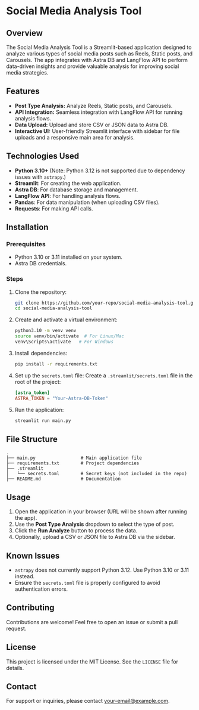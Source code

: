 # Social Media Analysis Tool

## Overview
The Social Media Analysis Tool is a Streamlit-based application designed to analyze various types of social media posts such as Reels, Static posts, and Carousels. The app integrates with Astra DB and LangFlow API to perform data-driven insights and provide valuable analysis for improving social media strategies.

## Features
- **Post Type Analysis:** Analyze Reels, Static posts, and Carousels.
- **API Integration:** Seamless integration with LangFlow API for running analysis flows.
- **Data Upload:** Upload and store CSV or JSON data to Astra DB.
- **Interactive UI:** User-friendly Streamlit interface with sidebar for file uploads and a responsive main area for analysis.

## Technologies Used
- **Python 3.10+** (Note: Python 3.12 is not supported due to dependency issues with `astrapy`.)
- **Streamlit**: For creating the web application.
- **Astra DB**: For database storage and management.
- **LangFlow API**: For handling analysis flows.
- **Pandas**: For data manipulation (when uploading CSV files).
- **Requests**: For making API calls.

## Installation

### Prerequisites
- Python 3.10 or 3.11 installed on your system.
- Astra DB credentials.

### Steps
1. Clone the repository:
   ```bash
   git clone https://github.com/your-repo/social-media-analysis-tool.git
   cd social-media-analysis-tool
   ```
2. Create and activate a virtual environment:
   ```bash
   python3.10 -m venv venv
   source venv/bin/activate  # For Linux/Mac
   venv\Scripts\activate   # For Windows
   ```
3. Install dependencies:
   ```bash
   pip install -r requirements.txt
   ```
4. Set up the `secrets.toml` file:
   Create a `.streamlit/secrets.toml` file in the root of the project:
   ```toml
   [astra_token]
   ASTRA_TOKEN = "Your-Astra-DB-Token"
   ```

5. Run the application:
   ```bash
   streamlit run main.py
   ```

## File Structure
```
.
├── main.py                 # Main application file
├── requirements.txt        # Project dependencies
├── .streamlit
│   └── secrets.toml        # Secret keys (not included in the repo)
├── README.md               # Documentation
```

## Usage
1. Open the application in your browser (URL will be shown after running the app).
2. Use the **Post Type Analysis** dropdown to select the type of post.
3. Click the **Run Analyze** button to process the data.
4. Optionally, upload a CSV or JSON file to Astra DB via the sidebar.

## Known Issues
- `astrapy` does not currently support Python 3.12. Use Python 3.10 or 3.11 instead.
- Ensure the `secrets.toml` file is properly configured to avoid authentication errors.

## Contributing
Contributions are welcome! Feel free to open an issue or submit a pull request.

## License
This project is licensed under the MIT License. See the `LICENSE` file for details.

## Contact
For support or inquiries, please contact [your-email@example.com](mailto:your-email@example.com).
